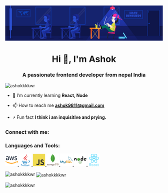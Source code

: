 ![logo](https://github.com/ashokkkkwr/ashokkkkwr/blob/main/banner.jpg)
<h1 align="center">Hi 👋, I'm Ashok</h1>
<h3 align="center">A passionate frontend developer from nepal India</h3>
 <p align="left"> <img src="https://komarev.com/ghpvc/?username=ashokkkkwr&label=Profile%20views&color=0e75b6&style=flat" alt="ashokkkkwr" /> </p>

- 🌱 I’m currently learning **React, Node**

- 📫 How to reach me **ashok9811@gmail.com**

- ⚡ Fun fact **I think i am inquisitive and prying.**

<h3 align="left">Connect with me:</h3>
<p align="left">
</p>

<h3 align="left">Languages and Tools:</h3>
<p align="left"> <a href="https://aws.amazon.com" target="_blank" rel="noreferrer"> <img src="https://raw.githubusercontent.com/devicons/devicon/master/icons/amazonwebservices/amazonwebservices-original-wordmark.svg" alt="aws" width="40" height="40"/> </a> <a href="https://www.java.com" target="_blank" rel="noreferrer"> <img src="https://raw.githubusercontent.com/devicons/devicon/master/icons/java/java-original.svg" alt="java" width="40" height="40"/> </a> <a href="https://developer.mozilla.org/en-US/docs/Web/JavaScript" target="_blank" rel="noreferrer"> <img src="https://raw.githubusercontent.com/devicons/devicon/master/icons/javascript/javascript-original.svg" alt="javascript" width="40" height="40"/> </a> <a href="https://www.mongodb.com/" target="_blank" rel="noreferrer"> <img src="https://raw.githubusercontent.com/devicons/devicon/master/icons/mongodb/mongodb-original-wordmark.svg" alt="mongodb" width="40" height="40"/> </a> <a href="https://www.mysql.com/" target="_blank" rel="noreferrer"> <img src="https://raw.githubusercontent.com/devicons/devicon/master/icons/mysql/mysql-original-wordmark.svg" alt="mysql" width="40" height="40"/> </a> <a href="https://nodejs.org" target="_blank" rel="noreferrer"> <img src="https://raw.githubusercontent.com/devicons/devicon/master/icons/nodejs/nodejs-original-wordmark.svg" alt="nodejs" width="40" height="40"/> </a> <a href="https://reactjs.org/" target="_blank" rel="noreferrer"> <img src="https://raw.githubusercontent.com/devicons/devicon/master/icons/react/react-original-wordmark.svg" alt="react" width="40" height="40"/> </a> </p>

<p><img align="left" src="https://github-readme-stats.vercel.app/api/top-langs?username=ashokkkkwr&show_icons=true&locale=en&layout=compact" alt="ashokkkkwr" /></p>

<p>&nbsp;<img align="center" src="https://github-readme-stats.vercel.app/api?username=ashokkkkwr&show_icons=true&locale=en" alt="ashokkkkwr" /></p>

<p><img align="center" src="https://github-readme-streak-stats.herokuapp.com/?user=ashokkkkwr&" alt="ashokkkkwr" /></p>
